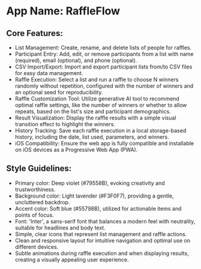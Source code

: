 # **App Name**: RaffleFlow

## Core Features:

- List Management: Create, rename, and delete lists of people for raffles.
- Participant Entry: Add, edit, or remove participants from a list with name (required), email (optional), and phone (optional).
- CSV Import/Export: Import and export participant lists from/to CSV files for easy data management.
- Raffle Execution: Select a list and run a raffle to choose N winners randomly without repetition, configured with the number of winners and an optional seed for reproducibility.
- Raffle Customization Tool: Utilize generative AI tool to recommend optimal raffle settings, like the number of winners or whether to allow repeats, based on the list's size and participant demographics.
- Result Visualization: Display the raffle results with a simple visual transition effect to highlight the winners.
- History Tracking: Save each raffle execution in a local storage-based history, including the date, list used, parameters, and winners.
- iOS Compatibility: Ensure the web app is fully compatible and installable on iOS devices as a Progressive Web App (PWA).

## Style Guidelines:

- Primary color: Deep violet (#79558B), evoking creativity and trustworthiness.
- Background color: Light lavender (#F3F0F7), providing a gentle, uncluttered backdrop.
- Accent color: Soft blue (#55798B), utilized for actionable items and points of focus.
- Font: 'Inter', a sans-serif font that balances a modern feel with neutrality, suitable for headlines and body text.
- Simple, clear icons that represent list management and raffle actions.
- Clean and responsive layout for intuitive navigation and optimal use on different devices.
- Subtle animations during raffle execution and when displaying results, creating a visually appealing user experience.